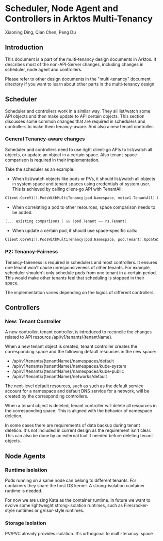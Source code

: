 # Scheduler, Node Agent and Controllers in Arktos Multi-Tenancy

Xiaoning Ding, Qian Chen, Peng Du

## Introduction

This document is a part of the multi-tenancy design documents in Arktos. It describes most of the non-API-Server changes, including changes in scheduler, node agent and controllers.

Please refer to other design documents in the "multi-tenancy" document directory if you want to learn about other parts in the multi-tenancy design.

## Scheduler

Scheduler and controllers work in a similar way. They all list/watch some API objects and then make update to API certain objects. This section discusses some common changes that are required in schedulers and controllers to make them tenancy-aware. And also a new tenant controller.

### General Tenancy-aware changes

Scheduler and controllers need to use right client-go APIs to list/watch all objects, or update an object in a certain space. Also tenant-space comparison is required in their implementation.

Take the scheduler as an example:

* When list/watch objects like pods or PVs, it should list/watch all objects in system space and tenant spaces using credentials of system user. This is achieved by calling client-go API with TenantAll:

```go
Client.CoreV1().PodsWithMultiTenancy(pod.Namespace, metav1.TenantAll).List()
```

* When correlating a pod to other resources, space comparison needs to be added:

```go
(... existing comparisons ) && (pod.Tenant == rs.Tenant)
```
 
* When update a certain pod, it should use space-specific calls: 

```go
Client.CoreV1().PodsWithMultiTenancy(pod.Namespace, pod.Tenant).UpdateStatus(pod)
```

### P2: Tenancy-Fairness

Tenancy-faireness is required in schedulers and most controllers. It ensures one tenant won't cause unresponsiveness of other tenants. For example, scheduler shouldn't only schedule pods from one tenant in a certain period. This would make other tenants feel that scheduling is stopped in their space.

The implementation varies depending on the logics of different controllers.

## Controllers

### New: Tenant Controller

A new controller, tenant controller, is introduced to reconcile the changes related to API resource /api/v1/tenants/{tenantName}.

When a new tenant object is created, tenant controller creates the corresponding space and the following default resources in the new space:

   * /api/v1/tenants/{tenantName}/namespaces/default
   * /api/v1/tenants/{tenantName}/namespaces/kube-system
   * /api/v1/tenants/{tenantName}/namespaces/kube-public
   * /api/v1/tenants/{tenantName}/networks/default
 
The next-level default resources, such as such as the default service account for a namespace and default DNS service for a network, will be created by the corresponding controllers.

When a tenant object is deleted, tenant controller will delete all resources in the corresponding space. This is aligned with the behavior of namespace deletion. 

In some cases there are requirements of data backup during tenant deletion. It's not included in current design as the requirement isn't clear. This can also be done by an external tool if needed before deleting tenant objects.

## Node Agents
### Runtime Isolation

Pods running on a same node can belong to different tenants. For containers they share the host OS kernel. A strong-isolation container runtime is needed.

For now we are using Kata as the container runtime. In future we want to evolve some lightweight strong-isolation runtimes, such as Firecracker-style runtimes or gVisor-style runtimes.

### Storage Isolation

PV/PVC already provides isolation. It's orthogonal to multi-tenancy.
space